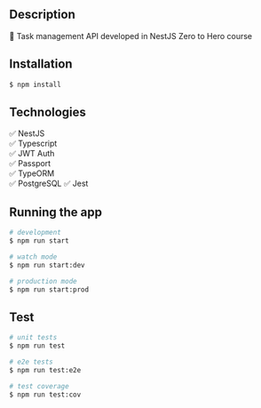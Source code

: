 ## Description

:page_with_curl: Task management API developed in NestJS Zero to Hero course

## Installation

```bash
$ npm install
```

## Technologies

:white_check_mark: NestJS\
:white_check_mark: Typescript\
:white_check_mark: JWT Auth\
:white_check_mark: Passport\
:white_check_mark: TypeORM\
:white_check_mark: PostgreSQL
:white_check_mark: Jest

## Running the app

```bash
# development
$ npm run start

# watch mode
$ npm run start:dev

# production mode
$ npm run start:prod
```

## Test

```bash
# unit tests
$ npm run test

# e2e tests
$ npm run test:e2e

# test coverage
$ npm run test:cov
```

